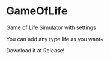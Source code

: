 # GameOfLife
Game of Life Simulator with settings

You can add any type life as you want~

Download it at Release!
